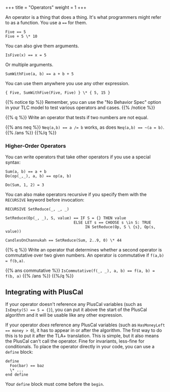 +++
title = "Operators"
weight = 1
+++

An operator is a thing that does a thing. It's what programmers might refer to as a function. You use a `==` for them.

```
Five == 5
Five + 5 \* 10
```

You can also give them arguments.

```
IsFive(x) == x = 5
```

Or multiple arguments.

```
SumWithFive(a, b) == a + b + 5
```

You can use them anywhere you use any other expression.

```
{ Five, SumWithFive(Five, Five) } \* { 5, 15 }
```

{{% notice tip %}}
Remember, you can use the "No Behavior Spec" option in your TLC model to test various operators and cases.
{{% /notice %}}

{{% q %}}
Write an operator that tests if two numbers are not equal.

{{% ans neq %}}
`Neq(a,b) == a /= b` works, as does `Neq(a,b) == ~(a = b)`.
{{% /ans %}}
{{%/q %}}

### Higher-Order Operators

You can write operators that take other operators if you use a special syntax:

``` tla
Sum(a, b) == a + b
Do(op(_,_), a, b) == op(a, b)

Do(Sum, 1, 2) = 3
```

You can also make operators recursive if you specify them with the `RECURSIVE` keyword before invocation:

``` tla
RECURSIVE SetReduce(_, _, _)

SetReduce(Op(_, _), S, value) == IF S = {} THEN value
                              ELSE LET s == CHOOSE s \in S: TRUE
                                   IN SetReduce(Op, S \ {s}, Op(s, value)) 

CandlesOnChannukah == SetReduce(Sum, 2..9, 0) \* 44
```

{{% q %}}
Write an operator that determines whether a second operator is commutative over two given numbers. An operator is commutative if `f(a,b) = f(b,a)`.

{{% ans commutative %}}
`IsCommutative(f(_, _), a, b) == f(a, b) = f(b, a)`
{{% /ans %}}
{{%/q %}}

## Integrating with PlusCal

If your operator doesn't reference any PlusCal variables (such as `IsEmpty(S) == S = {}`), you can put it above the start of the PlusCal algorithm and it will be usable like any other expression.

If your operator _does_ reference any PlusCal variables (such as `HasMoneyLeft == money > 0`), it has to appear in or after the algorithm. The first way to do this is to put it after the TLA+ translation. This is simple, but it also means the PlusCal can't call the operator. Fine for invariants, less-fine for conditionals. To place the operator directly in your code, you can use a  `define` block:

```
define
  Foo(bar) == baz
  \* ...
end define
```

Your `define` block must come before the `begin`.
